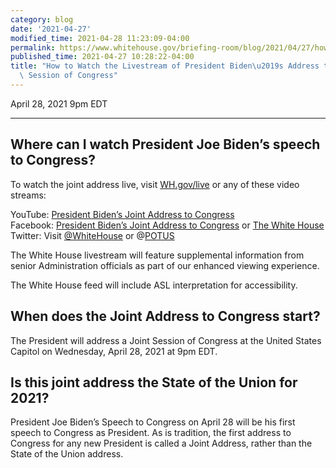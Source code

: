 ```yaml
---
category: blog
date: '2021-04-27'
modified_time: 2021-04-28 11:23:09-04:00
permalink: https://www.whitehouse.gov/briefing-room/blog/2021/04/27/how-to-watch-the-livestream-of-president-bidens-address-to-the-joint-session-of-congress/
published_time: 2021-04-27 10:28:22-04:00
title: "How to Watch the Livestream of President Biden\u2019s Address to the Joint\
  \ Session of Congress"
---
```

 
April 28, 2021 9pm EDT

------------------------------------------------------------------------

## Where can I watch President Joe Biden’s speech to Congress?

To watch the joint address live, visit
[WH.gov/live](https://whitehouse.gov/live) or any of these video
streams:

YouTube: [President Biden’s Joint Address to
Congress](https://www.youtube.com/watch?v=Bh87V3f0FaA)  
Facebook: [President Biden’s Joint Address to
Congress](https://www.youtube.com/watch?v=Bh87V3f0FaA) or [The White
House](https://www.facebook.com/WhiteHouse/)  
Twitter: Visit [@WhiteHouse](https://twitter.com/whitehouse) or
@[POTUS](https://twitter.com/potus)

The White House livestream will feature supplemental information from
senior Administration officials as part of our enhanced viewing
experience.

The White House feed will include ASL interpretation for accessibility.

## When does the Joint Address to Congress start?

The President will address a Joint Session of Congress at the United
States Capitol on Wednesday, April 28, 2021 at 9pm EDT.

## Is this joint address the State of the Union for 2021?

President Joe Biden’s Speech to Congress on April 28 will be his first
speech to Congress as President. As is tradition, the first address to
Congress for any new President is called a Joint Address, rather than
the State of the Union address.
